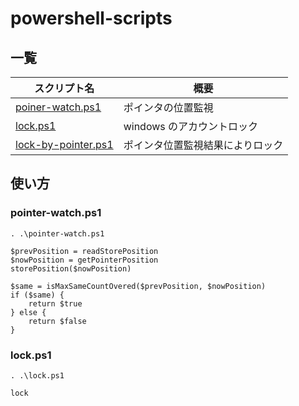 # powershell-scripts

## 一覧

| スクリプト名                                 | 概要                             |
| -------------------------------------------- | -------------------------------- |
| [poiner-watch.ps1](./pointer-watch.ps1)      | ポインタの位置監視               |
| [lock.ps1](./lock.ps1)                       | windows のアカウントロック       |
| [lock-by-pointer.ps1](./lock-by-pointer.ps1) | ポインタ位置監視結果によりロック |

## 使い方

### pointer-watch.ps1

```
. .\pointer-watch.ps1

$prevPosition = readStorePosition
$nowPosition = getPointerPosition
storePosition($nowPosition)

$same = isMaxSameCountOvered($prevPosition, $nowPosition)
if ($same) {
    return $true
} else {
    return $false
}
```

### lock.ps1

```
. .\lock.ps1

lock
```
